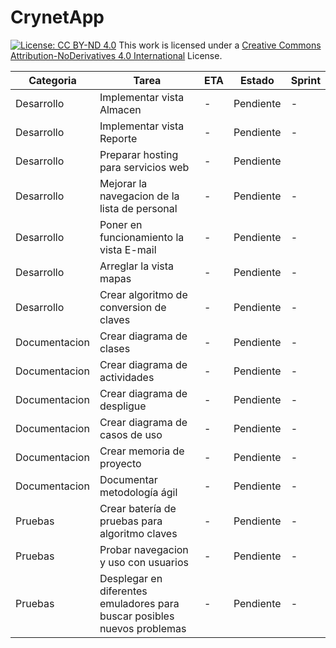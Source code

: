 # CrynetApp
[![License: CC BY-ND 4.0](https://licensebuttons.net/l/by-nd/4.0/80x15.png)](https://creativecommons.org/licenses/by-nd/4.0/)
This work is licensed under a [Creative Commons Attribution-NoDerivatives 4.0 International](https://creativecommons.org/licenses/by-nd/4.0/) License.

|Categoria	|	Tarea	|	ETA	|	Estado	|	Sprint |
|---	|	---	|	---	|	---	|	--- |	
|Desarrollo	|	Implementar vista Almacen	|	-	|	Pendiente	|	-	|
|Desarrollo	|	Implementar vista Reporte	|	-	|	Pendiente	|	-	|
|Desarrollo	|	Preparar hosting para servicios web	|	-	|	Pendiente	|	
|Desarrollo	|	Mejorar la navegacion de la lista de personal	|	-	|	Pendiente	|	-	|
|Desarrollo	|	Poner en funcionamiento la vista E-mail	|	-	|	Pendiente	|	-	|
|Desarrollo	|	Arreglar la vista mapas	|	-	|	Pendiente	|	-	|
|Desarrollo	|	Crear algoritmo de conversion de claves	|	-	|	Pendiente	|	-	|
|Documentacion	|	Crear diagrama de clases	|	-	|	Pendiente	|	-	|
|Documentacion	|	Crear diagrama de actividades	|	-	|	Pendiente	|	-	|
|Documentacion	|	Crear diagrama de despligue	|	-	|	Pendiente	|	-	|
|Documentacion	|	Crear diagrama de casos de uso	|	-	|	Pendiente	|	-	|
|Documentacion	|	Crear memoria de proyecto	|	-	|	Pendiente	|	-	|
|Documentacion	|	Documentar metodología ágil	|	-	|	Pendiente	|	-	|
|Pruebas	|	Crear batería de pruebas para algoritmo claves	|	-	|	Pendiente	|	-	|
|Pruebas	|	Probar navegacion y uso con usuarios	|	-	|	Pendiente	|	-	|
|Pruebas	|	Desplegar en diferentes emuladores para buscar posibles nuevos problemas	|	-	|	Pendiente	|	-	|
